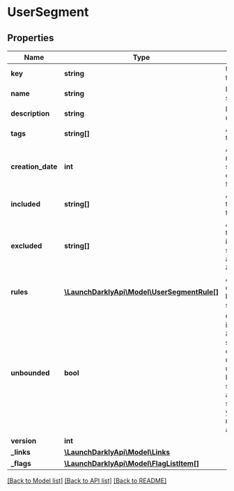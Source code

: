# UserSegment

## Properties
Name | Type | Description | Notes
------------ | ------------- | ------------- | -------------
**key** | **string** | Unique identifier for the user segment. | 
**name** | **string** | Name of the user segment. | 
**description** | **string** | Description of the user segment. | [optional] 
**tags** | **string[]** | An array of tags for this user segment. | [optional] 
**creation_date** | **int** | A unix epoch time in milliseconds specifying the creation time of this flag. | 
**included** | **string[]** | An array of user keys that are included in this segment. | [optional] 
**excluded** | **string[]** | An array of user keys that should not be included in this segment, unless they are also listed in \&quot;included\&quot;. | [optional] 
**rules** | [**\LaunchDarklyApi\Model\UserSegmentRule[]**](UserSegmentRule.md) | An array of rules that can cause a user to be included in this segment. | [optional] 
**unbounded** | **bool** | Controls whether this is considered a \&quot;big segment\&quot; which can support an unlimited numbers of users. Include/exclude lists sent with this payload are not used in big segments. Contact your account manager for early access to this feature. | [optional] 
**version** | **int** |  | [optional] 
**_links** | [**\LaunchDarklyApi\Model\Links**](Links.md) |  | [optional] 
**_flags** | [**\LaunchDarklyApi\Model\FlagListItem[]**](FlagListItem.md) |  | [optional] 

[[Back to Model list]](../README.md#documentation-for-models) [[Back to API list]](../README.md#documentation-for-api-endpoints) [[Back to README]](../README.md)


